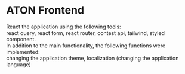 # ATON Frontend

React the application using the following tools: \
react query, react form, react router, contest api, tailwind, styled component. \
In addition to the main functionality, the following functions were implemented: \
changing the application theme, localization (changing the application language)
